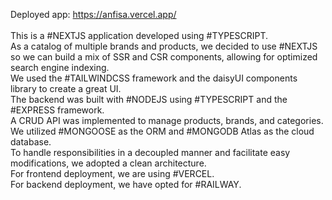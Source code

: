 Deployed app: <a href="https://anfisa.vercel.app/" target="_blank">https://anfisa.vercel.app/</a>
<br><br>
This is a #NEXTJS application developed using #TYPESCRIPT.
<br>
As a catalog of multiple brands and products, we decided to use #NEXTJS so we can build a mix of SSR and CSR components, allowing for optimized search engine indexing. 
<br>
We used the #TAILWINDCSS framework and the daisyUI components library to create a great UI. 
<br>
The backend was built with #NODEJS using #TYPESCRIPT and the #EXPRESS framework. 
<br>
A CRUD API was implemented to manage products, brands, and categories. We utilized #MONGOOSE as the ORM and #MONGODB Atlas as the cloud database. 
<br>
To handle responsibilities in a decoupled manner and facilitate easy modifications, we adopted a clean architecture. 
<br>
For frontend deployment, we are using #VERCEL. 
<br>
For backend deployment, we have opted for #RAILWAY.
